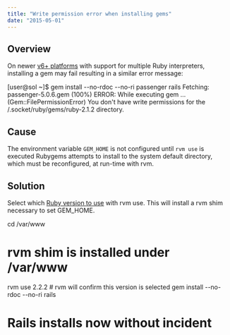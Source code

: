 ```yaml
---
title: "Write permission error when installing gems"
date: "2015-05-01"
---
```


## Overview

On newer [v6+ platforms](https://kb.apiscp.com/platform/determining-platform-version/) with support for multiple Ruby interpreters, installing a gem may fail resulting in a similar error message:

 \[user@sol ~\]$ gem install --no-rdoc --no-ri passenger rails
 Fetching: passenger-5.0.6.gem (100%)
 ERROR: While executing gem ... (Gem::FilePermissionError)
 You don't have write permissions for the /.socket/ruby/gems/ruby-2.1.2 directory.

## Cause

The environment variable `GEM_HOME` is not configured until `rvm use` is executed Rubygems attempts to install to the system default directory, which must be reconfigured, at run-time with rvm.

## Solution

Select which [Ruby version to use](https://kb.apiscp.com/ruby/changing-ruby-versions/) with rvm use. This will install a rvm shim necessary to set GEM\_HOME.

cd /var/www
# rvm shim is installed under /var/www
rvm use 2.2.2
# rvm will confirm this version is selected
gem install --no-rdoc --no-ri rails
# Rails installs now without incident
